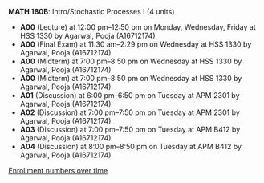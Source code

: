 **MATH 180B**: Intro/Stochastic Processes I (4 units)

- **A00** (Lecture) at 12:00 pm–12:50 pm on Monday, Wednesday, Friday at HSS 1330 by Agarwal, Pooja (A16712174)
- **A00** (Final Exam) at 11:30 am–2:29 pm on Wednesday at HSS 1330 by Agarwal, Pooja (A16712174)
- **A00** (Midterm) at 7:00 pm–8:50 pm on Wednesday at HSS 1330 by Agarwal, Pooja (A16712174)
- **A00** (Midterm) at 7:00 pm–8:50 pm on Wednesday at HSS 1330 by Agarwal, Pooja (A16712174)
- **A01** (Discussion) at 6:00 pm–6:50 pm on Tuesday at APM 2301 by Agarwal, Pooja (A16712174)
- **A02** (Discussion) at 7:00 pm–7:50 pm on Tuesday at APM 2301 by Agarwal, Pooja (A16712174)
- **A03** (Discussion) at 7:00 pm–7:50 pm on Tuesday at APM B412 by Agarwal, Pooja (A16712174)
- **A04** (Discussion) at 8:00 pm–8:50 pm on Tuesday at APM B412 by Agarwal, Pooja (A16712174)

[Enrollment numbers over time](./MATH180B.tsv)
